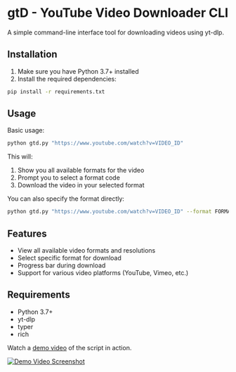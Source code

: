 # gtD - YouTube Video Downloader CLI

A simple command-line interface tool for downloading videos using yt-dlp.

## Installation

1. Make sure you have Python 3.7+ installed
2. Install the required dependencies:

```bash
pip install -r requirements.txt
```

## Usage

Basic usage:

```bash
python gtd.py "https://www.youtube.com/watch?v=VIDEO_ID"
```

This will:

1. Show you all available formats for the video
2. Prompt you to select a format code
3. Download the video in your selected format

You can also specify the format directly:

```bash
python gtd.py "https://www.youtube.com/watch?v=VIDEO_ID" --format FORMAT_CODE
```

## Features

- View all available video formats and resolutions
- Select specific format for download
- Progress bar during download
- Support for various video platforms (YouTube, Vimeo, etc.)

## Requirements

- Python 3.7+
- yt-dlp
- typer
- rich

Watch a [demo video](https://www.youtube.com/watch?v=YOUR_VIDEO_ID) of the script in action.

[![Demo Video Screenshot](path/to/your/screenshot.png)](https://www.youtube.com/watch?v=YOUR_VIDEO_ID)
